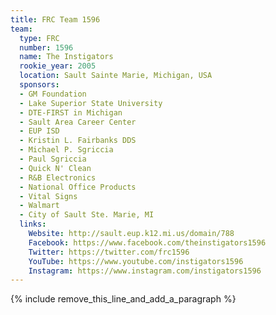 ```yaml
---
title: FRC Team 1596
team:
  type: FRC
  number: 1596
  name: The Instigators
  rookie_year: 2005
  location: Sault Sainte Marie, Michigan, USA
  sponsors:
  - GM Foundation
  - Lake Superior State University
  - DTE-FIRST in Michigan
  - Sault Area Career Center
  - EUP ISD
  - Kristin L. Fairbanks DDS
  - Michael P. Sgriccia
  - Paul Sgriccia
  - Quick N' Clean
  - R&B Electronics
  - National Office Products
  - Vital Signs
  - Walmart
  - City of Sault Ste. Marie, MI
  links:
    Website: http://sault.eup.k12.mi.us/domain/788
    Facebook: https://www.facebook.com/theinstigators1596
    Twitter: https://twitter.com/frc1596
    YouTube: https://www.youtube.com/instigators1596
    Instagram: https://www.instagram.com/instigators1596
---
```


{% include remove_this_line_and_add_a_paragraph %}
